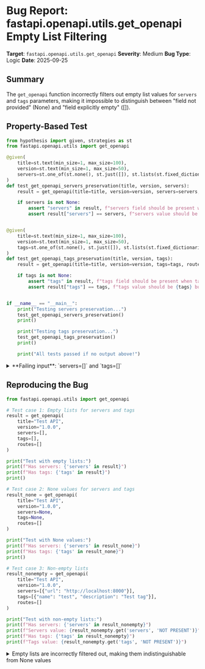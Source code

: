 # Bug Report: fastapi.openapi.utils.get_openapi Empty List Filtering

**Target**: `fastapi.openapi.utils.get_openapi`
**Severity**: Medium
**Bug Type**: Logic
**Date**: 2025-09-25

## Summary

The `get_openapi` function incorrectly filters out empty list values for `servers` and `tags` parameters, making it impossible to distinguish between "field not provided" (None) and "field explicitly empty" ([]).

## Property-Based Test

```python
from hypothesis import given, strategies as st
from fastapi.openapi.utils import get_openapi

@given(
    title=st.text(min_size=1, max_size=100),
    version=st.text(min_size=1, max_size=50),
    servers=st.one_of(st.none(), st.just([]), st.lists(st.fixed_dictionaries({"url": st.just("http://localhost")})))
)
def test_get_openapi_servers_preservation(title, version, servers):
    result = get_openapi(title=title, version=version, servers=servers, routes=[])

    if servers is not None:
        assert "servers" in result, f"servers field should be present when servers={servers}"
        assert result["servers"] == servers, f"servers value should be {servers} but got {result.get('servers')}"


@given(
    title=st.text(min_size=1, max_size=100),
    version=st.text(min_size=1, max_size=50),
    tags=st.one_of(st.none(), st.just([]), st.lists(st.fixed_dictionaries({"name": st.text(min_size=1, max_size=50)})))
)
def test_get_openapi_tags_preservation(title, version, tags):
    result = get_openapi(title=title, version=version, tags=tags, routes=[])

    if tags is not None:
        assert "tags" in result, f"tags field should be present when tags={tags}"
        assert result["tags"] == tags, f"tags value should be {tags} but got {result.get('tags')}"


if __name__ == "__main__":
    print("Testing servers preservation...")
    test_get_openapi_servers_preservation()
    print()

    print("Testing tags preservation...")
    test_get_openapi_tags_preservation()
    print()

    print("All tests passed if no output above!")
```

<details>

<summary>
**Failing input**: `servers=[]` and `tags=[]`
</summary>
```
Testing servers preservation...
Traceback (most recent call last):
  File "/home/npc/pbt/agentic-pbt/worker_/25/hypo.py", line 32, in <module>
    test_get_openapi_servers_preservation()
    ~~~~~~~~~~~~~~~~~~~~~~~~~~~~~~~~~~~~~^^
  File "/home/npc/pbt/agentic-pbt/worker_/25/hypo.py", line 5, in test_get_openapi_servers_preservation
    title=st.text(min_size=1, max_size=100),
               ^^^
  File "/home/npc/miniconda/lib/python3.13/site-packages/hypothesis/core.py", line 2124, in wrapped_test
    raise the_error_hypothesis_found
  File "/home/npc/pbt/agentic-pbt/worker_/25/hypo.py", line 13, in test_get_openapi_servers_preservation
    assert "servers" in result, f"servers field should be present when servers={servers}"
           ^^^^^^^^^^^^^^^^^^^
AssertionError: servers field should be present when servers=[]
Falsifying example: test_get_openapi_servers_preservation(
    title='0',  # or any other generated value
    version='0',  # or any other generated value
    servers=[],
)
```
</details>

## Reproducing the Bug

```python
from fastapi.openapi.utils import get_openapi

# Test case 1: Empty lists for servers and tags
result = get_openapi(
    title="Test API",
    version="1.0.0",
    servers=[],
    tags=[],
    routes=[]
)

print("Test with empty lists:")
print(f"Has servers: {'servers' in result}")
print(f"Has tags: {'tags' in result}")
print()

# Test case 2: None values for servers and tags
result_none = get_openapi(
    title="Test API",
    version="1.0.0",
    servers=None,
    tags=None,
    routes=[]
)

print("Test with None values:")
print(f"Has servers: {'servers' in result_none}")
print(f"Has tags: {'tags' in result_none}")
print()

# Test case 3: Non-empty lists
result_nonempty = get_openapi(
    title="Test API",
    version="1.0.0",
    servers=[{"url": "http://localhost:8000"}],
    tags=[{"name": "test", "description": "Test tag"}],
    routes=[]
)

print("Test with non-empty lists:")
print(f"Has servers: {'servers' in result_nonempty}")
print(f"Servers value: {result_nonempty.get('servers', 'NOT PRESENT')}")
print(f"Has tags: {'tags' in result_nonempty}")
print(f"Tags value: {result_nonempty.get('tags', 'NOT PRESENT')}")
```

<details>

<summary>
Empty lists are incorrectly filtered out, making them indistinguishable from None values
</summary>
```
Test with empty lists:
Has servers: False
Has tags: False

Test with None values:
Has servers: False
Has tags: False

Test with non-empty lists:
Has servers: True
Servers value: [{'url': 'http://localhost:8000'}]
Has tags: True
Tags value: [{'name': 'test', 'description': 'Test tag'}]
```
</details>

## Why This Is A Bug

According to the OpenAPI specification 3.1.0, the `servers` and `tags` fields have specific semantic meanings:

1. **servers field**: When omitted (None), the default server URL is implied to be `/`. When explicitly set to an empty array `[]`, it indicates that no servers are available for this API - this is semantically different from using the default.

2. **tags field**: When omitted (None), no grouping is applied. When explicitly set to an empty array `[]`, it indicates that tag grouping has been considered but no tags are defined - useful for programmatically generated specs.

The current implementation uses Python's truthiness check (`if servers:` on line 504 and `if tags:` on line 566) which treats empty lists as falsy, making it impossible to distinguish between:
- `servers=None` → "use default server configuration" (field omitted)
- `servers=[]` → "explicitly no servers available" (field present but empty)

This violates the principle of explicit configuration and prevents users from accurately representing their API's intended behavior in the OpenAPI specification.

## Relevant Context

This bug follows the same pattern as other empty value filtering issues in FastAPI's OpenAPI generation. The OpenAPI specification (https://spec.openapis.org/oas/v3.1.0) explicitly allows empty arrays for both `servers` and `tags` fields, and these have different meanings than omitting the fields entirely.

The relevant code is in `/home/npc/pbt/agentic-pbt/envs/fastapi_env/lib/python3.13/site-packages/fastapi/openapi/utils.py`:
- Line 504-505: `if servers: output["servers"] = servers`
- Line 566-567: `if tags: output["tags"] = tags`

## Proposed Fix

```diff
--- a/fastapi/openapi/utils.py
+++ b/fastapi/openapi/utils.py
@@ -501,7 +501,7 @@ def get_openapi(
         info["license"] = license_info
     output: Dict[str, Any] = {"openapi": openapi_version, "info": info}
-    if servers:
+    if servers is not None:
         output["servers"] = servers
     components: Dict[str, Dict[str, Any]] = {}
     paths: Dict[str, Dict[str, Any]] = {}
@@ -563,7 +563,7 @@ def get_openapi(
     output["paths"] = paths
     if webhook_paths:
         output["webhooks"] = webhook_paths
-    if tags:
+    if tags is not None:
         output["tags"] = tags
     return jsonable_encoder(OpenAPI(**output), by_alias=True, exclude_none=True)
```
